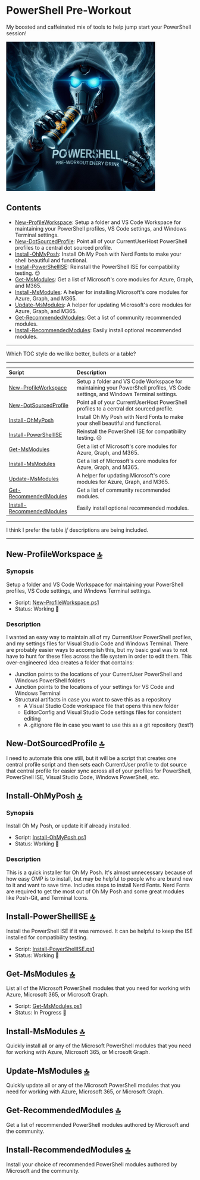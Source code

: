 <a name='top'></a><div id='top' />
# PowerShell Pre-Workout

My boosted and caffeinated mix of tools to help jump start your PowerShell session!

<img src="images/banners/_a57f5485-9e3f-4e3f-9a11-2be1b1ea4179.jpg" alt="An image generated by Bing Image Creator. Prompt: hooded robot hacker wearing a PowerShell shirt, drinking a powerful energy drink with energy swirling around the cup, surrounded by swirling energy, floating in the air, cinematic, hacker professional photography, studio lighting, studio background, advertising photography, intricate details, hyper-detailed, ultra realistic, 8K UHD, PowerShell" width="400" />

## Contents

- [New-ProfileWorkspace](#newprofileworkspace): Setup a folder and VS Code Workspace for maintaining your PowerShell profiles, VS Code settings, and Windows Terminal settings.
- [New-DotSourcedProfile](#newdotsourcedprofile): Point all of your CurrentUserHost PowerShell profiles to a central dot sourced profile.
- [Install-OhMyPosh](#installohmyposh): Install Oh My Posh with Nerd Fonts to make your shell beautiful and functional.
- [Install-PowerShellISE](#installpowershellise): Reinstall the PowerShell ISE for compatibility testing. :wink:
- [Get-MsModules](#getmsmodules): Get a list of Microsoft's core modules for Azure, Graph, and M365.
- [Install-MsModules](#installmsmodules): A helper for installing Microsoft's core modules for Azure, Graph, and M365.
- [Update-MsModules](#updatemsmodules): A helper for updating Microsoft's core modules for Azure, Graph, and M365.
- [Get-RecommendedModules](#getrecommendedmodules): Get a list of community recommended modules.
- [Install-RecommendedModules](#installrecommendedmodules): Easily install optional recommended modules.

-----

Which TOC style do we like better, bullets or a table?

-----

  | Script | Description |
  | :---   | :---         |
  | [New-ProfileWorkspace](#newprofileworkspace) | Setup a folder and VS Code Workspace for maintaining your PowerShell profiles, VS Code settings, and Windows Terminal settings.
  | [New-DotSourcedProfile](#newdotsourcedprofile) | Point all of your CurrentUserHost PowerShell profiles to a central dot sourced profile. |
  | [Install-OhMyPosh](#installohmyposh) | Install Oh My Posh with Nerd Fonts to make your shell beautiful and functional. |
  | [Install-PowerShellISE](#installpowershellise) | Reinstall the PowerShell ISE for compatibility testing. :wink: |
  | [Get-MsModules](#getmsmodules) | Get a list of Microsoft's core modules for Azure, Graph, and M365. |
  | [Install-MsModules](#installmsmodules) | Get a list of Microsoft's core modules for Azure, Graph, and M365. |
  | [Update-MsModules](#updatemsmodules) | A helper for updating Microsoft's core modules for Azure, Graph, and M365. |
  | [Get-RecommendedModules](#getrecommendedmodules) | Get a list of community recommended modules. |
  | [Install-RecommendedModules](#installrecommendedmodules) | Easily install optional recommended modules. |

-----

I think I prefer the table *if* descriptions are being included.

-----

<a name="newprofileworkspace"></a><div id='newprofileworkspace' />
## New-ProfileWorkspace [:top:](#top "Go to the top of the page.")

### Synopsis

Setup a folder and VS Code Workspace for maintaining your PowerShell profiles, VS Code settings, and Windows Terminal settings.

- Script: [New-ProfileWorkspace.ps1](New-ProfileWorkspace.ps1)
- Status: Working :runner:

### Description

I wanted an easy way to maintain all of my CurrentUser PowerShell profiles, and my settings files for Visual Studio Code and Windows Terminal. There are probably easier ways to accomplish this, but my basic goal was to not have to hunt for these files across the file system in order to edit them. This over-engineered idea creates a folder that contains:

- Junction points to the locations of your CurrentUser PowerShell and Windows PowerShell folders
- Junction points to the locations of your settings for VS Code and Windows Terminal
- Structural artifacts in case you want to save this as a repository
  - A Visual Studio Code workspace file that opens this new folder
  - EditorConfig and Visual Studio Code settings files for consistent editing
  - A .gitignore file in case you want to use this as a git repository (test?)

<a name="newdotsourcedprofile"></a><div id='newdotsourcedprofile' />
## New-DotSourcedProfile [:top:](#top)

I need to automate this one still, but it will be a script that creates one central profile script and then sets each CurrentUser profile to dot source that central profile for easier sync across all of your profiles for PowerShell, PowerShell ISE, Visual Studio Code, Windows PowerShell, etc.

<a name='installohmyposh'></a><div id='installohmyposh' />
## Install-OhMyPosh [:top:](#top)

### Synopsis

Install Oh My Posh, or update it if already installed.

- Script: [Install-OhMyPosh.ps1](Install-OhMyPosh.ps1)
- Status: Working :runner:

### Description

This is a quick installer for Oh My Posh. It's almost unnecessary because of how easy OMP is to install, but may be helpful to people who are brand new to it and want to save time. Includes steps to install Nerd Fonts. Nerd Fonts are required to get the most out of Oh My Posh and some great modules like Posh-Git, and Terminal Icons.

<a name="installpowershellise"></a><div id='installpowershellise' />
## Install-PowerShellISE [:top:](#top)

Install the PowerShell ISE if it was removed. It can be helpful to keep the ISE installed for compatibility testing.

- Script: [Install-PowerShellISE.ps1](Install-PowerShellISE.ps1)
- Status: Working :runner:

<a name="getmsmodules"></a><div id='getmsmodules' />
## Get-MsModules [:top:](#top)

List all of the Microsoft PowerShell modules that you need for working with Azure, Microsoft 365, or Microsoft Graph.

- Script: [Get-MsModules.ps1](Get-MsModules.ps1)
- Status: In Progress :construction_worker:

<a name="installmsmodules"></a><div id='installmsmodules' />
## Install-MsModules [:top:](#top)

Quickly install all or any of the Microsoft PowerShell modules that you need for working with Azure, Microsoft 365, or Microsoft Graph.

<a name="updatemsmodules"></a><div id='updatemsmodules' />
## Update-MsModules [:top:](#top)

Quickly update all or any of the Microsoft PowerShell modules that you need for working with Azure, Microsoft 365, or Microsoft Graph.

<a name="getrecommendedmodules"></a><div id='getrecommendedmodules' />
## Get-RecommendedModules [:top:](#top)

Get a list of recommended PowerShell modules authored by  Microsoft and the community.

<a name="installrecommendedmodules"></a><div id='installrecommendedmodules' />
## Install-RecommendedModules [:top:](#top)

Install your choice of recommended PowerShell modules authored by  Microsoft and the community.
